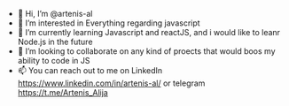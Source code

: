 - 👋 Hi, I’m @artenis-al
- 👀 I’m interested in Everything regarding javascript
- 🌱 I’m currently learning Javascript and reactJS, and i would like to leanr Node.js in the future
- 💞️ I’m looking to collaborate on any kind of proects that would boos my ability to code in JS
- 📫 You can reach out to me on LinkedIn https://www.linkedin.com/in/artenis-al/ or telegram https://t.me/Artenis_Alija

<!---
artenis-al/artenis-al is a ✨ special ✨ repository because its `README.md` (this file) appears on your GitHub profile.
You can click the Preview link to take a look at your changes.
--->
